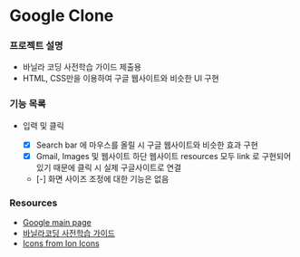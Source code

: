 # Google Clone

### 프로젝트 설명

- 바닐라 코딩 사전학습 가이드 제출용
- HTML, CSS만을 이용하여 구글 웹사이트와 비슷한 UI 구현

### 기능 목록

- 입력 및 클릭

  - [x] Search bar 에 마우스를 올릴 시 구글 웹사이트와 비슷한 효과 구현
  - [x] Gmail, Images 및 웹사이트 하단 웹사이트 resources 모두 link 로 구현되어 있기 때문에 클릭 시 실제 구글사이트로 연결
  - [-] 화면 사이즈 조정에 대한 기능은 없음

### Resources

- [Google main page](https://www.google.com/)
- [바닐라코딩 사전학습 가이드](https://book.vanillacoding.co/starter-kit/step-1/html-css/practice)
- [Icons from Ion Icons](https://ionic.io/ionicons)
